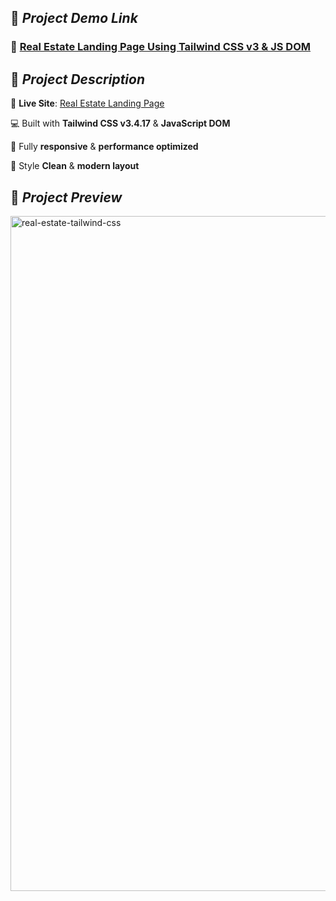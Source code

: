 ## 🚀 *Project Demo Link*

### 🔗 [Real Estate Landing Page Using Tailwind CSS v3 & JS DOM](https://tailwind-css-real-estate.netlify.app/)

## 🌟 *Project Description*

🎯 **Live Site**: [Real Estate Landing Page](https://tailwind-css-real-estate.netlify.app/)

💻 Built with **Tailwind CSS v3.4.17** & **JavaScript DOM**

📱 Fully **responsive** & **performance optimized** 

🎨 Style **Clean** & **modern layout**

## 📸 *Project Preview*

<img width="1900" height="1080" alt="real-estate-tailwind-css" src="https://github.com/user-attachments/assets/3dee0c44-f30a-42d7-853b-49b6e5ab0c06" />
